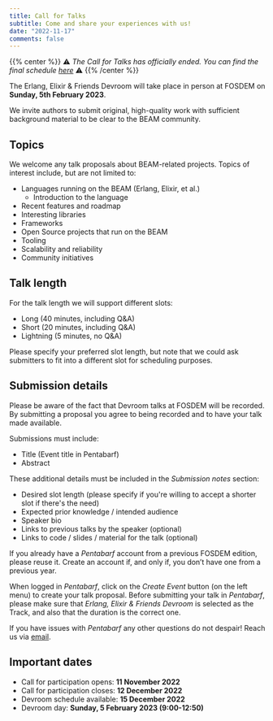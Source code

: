 ```yaml
---
title: Call for Talks
subtitle: Come and share your experiences with us!
date: "2022-11-17"
comments: false
---
```


{{% center %}}
⚠️ _The Call for Talks has officially ended. You can find the final schedule [here](/schedule)_ ⚠️
{{% /center %}}

The Erlang, Elixir & Friends Devroom will take place in person at FOSDEM on **Sunday, 5th February 2023**.

We invite authors to submit original, high-quality work with sufficient background material to be clear to the BEAM community.

## Topics

We welcome any talk proposals about BEAM-related projects. Topics of interest include, but are not limited to:
  - Languages running on the BEAM (Erlang, Elixir, et al.)
      - Introduction to the language
  - Recent features and roadmap
  - Interesting libraries
  - Frameworks
  - Open Source projects that run on the BEAM
  - Tooling
  - Scalability and reliability
  - Community initiatives

## Talk length

For the talk length we will support different slots:
  - Long (40 minutes, including Q&A)
  - Short (20 minutes, including Q&A)
  - Lightning (5 minutes, no Q&A)

Please specify your preferred slot length, but note that we could ask submitters to fit into a different slot for scheduling purposes.

## Submission details

Please be aware of the fact that Devroom talks at FOSDEM will be recorded. By submitting a proposal you agree to being recorded and to have your talk made available.

Submissions must include:
  - Title (Event title in Pentabarf)
  - Abstract

These additional details must be included in the *Submission notes* section:
  - Desired slot length (please specify if you're willing to accept a shorter slot if there's the need)
  - Expected prior knowledge / intended audience
  - Speaker bio
  - Links to previous talks by the speaker (optional)
  - Links to code / slides / material for the talk (optional)

If you already have a *Pentabarf* account from a previous FOSDEM edition, please reuse it. Create an account if, and only if, you don’t have one from a previous year.

When logged in *Pentabarf*, click on the *Create Event* button (on the left menu) to create your talk proposal. Before submitting your talk in *Pentabarf*, please make sure that *Erlang, Elixir & Friends Devroom* is selected as the Track, and also that the duration is the correct one.

If you have issues with *Pentabarf* any other questions do not despair! Reach us via [email](mailto:erlang-devroom-manager@fosdem.org).

## Important dates

  - Call for participation opens: **11 November 2022**
  - Call for participation closes: **12 December 2022**
  - Devroom schedule available: **15 December 2022**
  - Devroom day: **Sunday, 5 February 2023 (9:00-12:50)**

